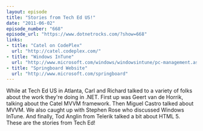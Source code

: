 ```yaml
---
layout: episode
title: "Stories from Tech Ed US!"
date: "2011-06-02"
episode_number: "668"
episode_url: "https://www.dotnetrocks.com/?show=668"
links:
- title: "Catel on CodePlex"
  url: "http://catel.codeplex.com/"
- title: "Windows InTune"
  url: "http://www.microsoft.com/windows/windowsintune/pc-management.aspx"
- title: "Springboard Website"
  url: "http://www.microsoft.com/springboard"
---
```


While at Tech Ed US in Atlanta, Carl and Richard talked to a variety of folks about the work they're doing in .NET. First up was Geert van de Horrik, talking about the Catel MVVM framework. Then Miguel Castro talked about MVVM. We also caught up with Stephen Rose who discussed Windows InTune. And finally, Tod Anglin from Telerik talked a bit about HTML 5. These are the stories from Tech Ed!

